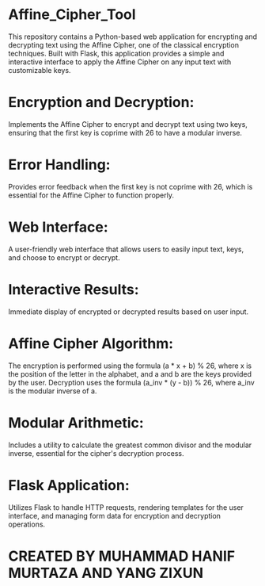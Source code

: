 # Affine_Cipher_Tool
This repository contains a Python-based web application for encrypting and decrypting text using the Affine Cipher, one of the classical encryption techniques. Built with Flask, this application provides a simple and interactive interface to apply the Affine Cipher on any input text with customizable keys.

# Encryption and Decryption: 
Implements the Affine Cipher to encrypt and decrypt text using two keys, ensuring that the first key is coprime with 26 to have a modular inverse.
# Error Handling: 
Provides error feedback when the first key is not coprime with 26, which is essential for the Affine Cipher to function properly.
# Web Interface:
A user-friendly web interface that allows users to easily input text, keys, and choose to encrypt or decrypt.
# Interactive Results: 
Immediate display of encrypted or decrypted results based on user input.

# Affine Cipher Algorithm: 
The encryption is performed using the formula (a * x + b) % 26, where x is the position of the letter in the alphabet, and a and b are the keys provided by the user. Decryption uses the formula (a_inv * (y - b)) % 26, where a_inv is the modular inverse of a.
# Modular Arithmetic: 
Includes a utility to calculate the greatest common divisor and the modular inverse, essential for the cipher's decryption process.
# Flask Application:
Utilizes Flask to handle HTTP requests, rendering templates for the user interface, and managing form data for encryption and decryption operations.

# CREATED BY MUHAMMAD HANIF MURTAZA AND YANG ZIXUN
